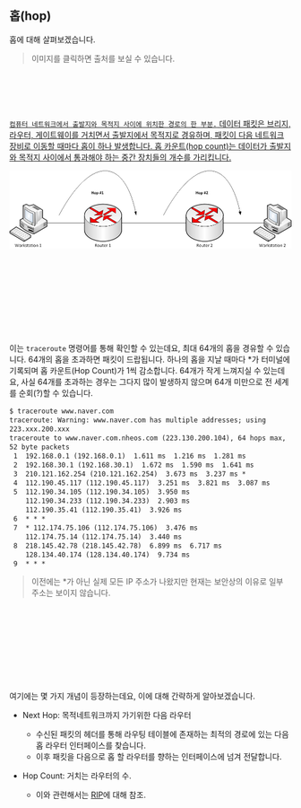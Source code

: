 ## 홉(hop)

홉에 대해 살펴보겠습니다.

> 이미지를 클릭하면 출처를 보실 수 있습니다.


<br/><br/><br/><br/>

[`컴퓨터 네트워크에서 출발지와 목적지 사이에 위치한 경로의 한 부분.` 데이터 패킷은 브리지, 라우터, 게이트웨이를 거치면서 출발지에서 목적지로 경유하며, 패킷이 다음 네트워크 장비로 이동할 때마다 홉이 하나 발생합니다. 홉 카운트(hop count)는 데이터가 출발지와 목적지 사이에서 통과해야 하는 중간 장치들의 개수를 가리킵니다.](https://ko.wikipedia.org/wiki/%ED%99%89_(%EB%84%A4%ED%8A%B8%EC%9B%8C%ED%81%AC))

[![image](./images/hop.png)](https://ko.wikipedia.org/wiki/%ED%99%89_(%EB%84%A4%ED%8A%B8%EC%9B%8C%ED%81%AC))

<br/><br/><br/><br/><br/><br/><br/><br/>

이는 `traceroute` 명령어를 통해 확인할 수 있는데요, 최대 64개의 홉을 경유할 수 있습니다. 64개의 홉을 초과하면 패킷이 드랍됩니다. 하나의 홉을 지날 때마다 *가 터미널에 기록되며 홉 카운트(Hop
Count)가 1씩 감소합니다. 64개가 작게 느껴지실 수 있는데요, 사실 64개를 초과하는 경우는 그다지 많이 발생하지 않으며 64개 미만으로 전 세계를 순회(?)할 수 있습니다.

```shell
$ traceroute www.naver.com
traceroute: Warning: www.naver.com has multiple addresses; using 223.xxx.200.xxx
traceroute to www.naver.com.nheos.com (223.130.200.104), 64 hops max, 52 byte packets
 1  192.168.0.1 (192.168.0.1)  1.611 ms  1.216 ms  1.281 ms
 2  192.168.30.1 (192.168.30.1)  1.672 ms  1.590 ms  1.641 ms
 3  210.121.162.254 (210.121.162.254)  3.673 ms  3.237 ms *
 4  112.190.45.117 (112.190.45.117)  3.251 ms  3.821 ms  3.087 ms
 5  112.190.34.105 (112.190.34.105)  3.950 ms
    112.190.34.233 (112.190.34.233)  2.903 ms
    112.190.35.41 (112.190.35.41)  3.926 ms
 6  * * *
 7  * 112.174.75.106 (112.174.75.106)  3.476 ms
    112.174.75.14 (112.174.75.14)  3.440 ms
 8  218.145.42.78 (218.145.42.78)  6.899 ms  6.717 ms
    128.134.40.174 (128.134.40.174)  9.734 ms
 9  * * *
```

> 이전에는 *가 아닌 실제 모든 IP 주소가 나왔지만 현재는 보안상의 이유로 일부 주소는 보이지 않습니다.

<br/><br/><br/><br/><br/><br/><br/><br/>

여기에는 몇 가지 개념이 등장하는데요, 이에 대해 간략하게 알아보겠습니다.

- Next Hop: 목적네트워크까지 가기위한 다음 라우터
    - 수신된 패킷의 헤더를 통해 라우팅 테이블에 존재하는 최적의 경로에 있는 다음 홉 라우터 인터페이스를 찾습니다.
    - 이후 패킷을 다음으로 홉 할 라우터를 향하는 인터페이스에 넘겨 전달합니다.

- Hop Count: 거치는 라우터의 수.
    - 이와 관련해서는 [RIP](http://www.ktword.co.kr/test/view/view.php?m_temp1=178&id=439)에 대해 참조.


